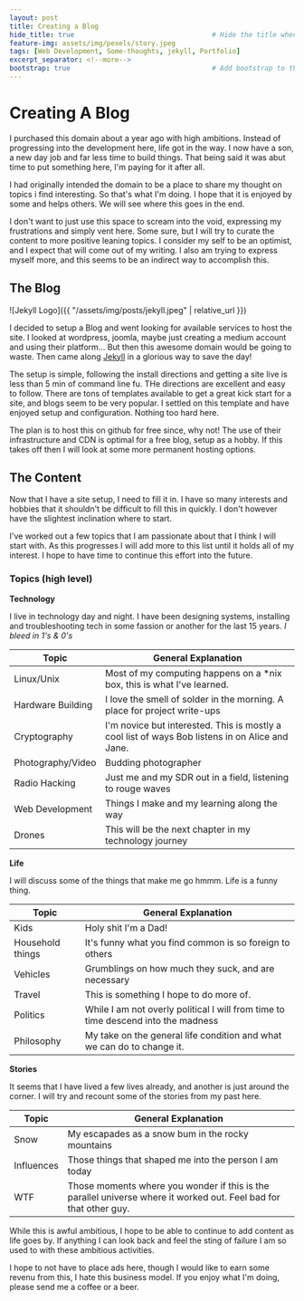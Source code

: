 ```yaml
---
layout: post
title: Creating a Blog
hide_title: true                                  # Hide the title when displaying the post, but shown in lists of posts
feature-img: assets/img/pexels/story.jpeg
tags: [Web Development, Some-thoughts, jekyll, Portfolio]
excerpt_separator: <!--more-->
bootstrap: true                                   # Add bootstrap to the page
---
```


# Creating A Blog

I purchased this domain about a year ago with high ambitions. Instead of progressing into the development here, life got in the way. I now have a son, a new day job and far less time to build things. That being said it was abut time to put something here, I'm paying for it after all. 

<!--more-->

I had originally intended the domain to be a place to share my thought on topics i find interesting. So that's what I'm doing. I hope that it is enjoyed by some and helps others. We will see where this goes in the end. 

I don't want to just use this space to scream into the void, expressing my frustrations and simply vent here. Some sure, but I will try to curate the content to more positive leaning topics. I consider my self to be an optimist, and I expect that will come out of my writing. I also am trying to express myself more, and this seems to be an indirect way to accomplish this. 

## The Blog

![Jekyll Logo]({{ "/assets/img/posts/jekyll.jpeg" | relative_url }})

I decided to setup a Blog and went looking for available services to host the site. I looked at wordpress, joomla, maybe just creating a medium account and using their platform... But then this awesome domain would be going to waste. Then came along [Jekyll](https://jekyllrb.com) in a glorious way to save the day! 

The setup is simple, following the install directions and getting a site live is less than 5 min of command line fu. THe directions are excellent and easy to follow. There are tons of templates available to get a great kick start for a site, and blogs seem to be very popular. I settled on this template and have enjoyed setup and configuration. Nothing too hard here.

The plan is to host this on github for free since, why not! The use of their infrastructure and CDN is optimal for a free blog, setup as a hobby. If this takes off then I will look at some more permanent hosting options. 

## The Content

Now that I have a site setup, I need to fill it in. I have so many interests and hobbies that it shouldn't be difficult to fill this in quickly. I don't however have the slightest inclination where to start.

I've worked out a few topics that I am passionate about that I think I will start with. As this progresses I will add more to this list until it holds all of my interest. I hope to have time to continue this effort into the future.

### Topics (high level)

**Technology**

I live in technology day and night. I have been designing systems, installing and troubleshooting tech in some fassion or another for the last 15 years. *I bleed in 1's & 0's*

Topic | General Explanation
------|--------------------
Linux/Unix | Most of my computing happens on a *nix box, this is what I've learned.
Hardware Building | I love the smell of solder in the morning. A place for project write-ups
Cryptography | I'm novice but interested. This is mostly a cool list of ways Bob listens in on Alice and Jane.
Photography/Video | Budding photographer
Radio Hacking | Just me and my SDR out in a field, listening to rouge waves
Web Development | Things I make and my learning along the way
Drones | This will be the next chapter in my technology journey



**Life**

I will discuss some of the things that make me go hmmm. Life is a funny thing.

Topic | General Explanation
------|--------------------
Kids | Holy shit I'm a Dad!
Household things | It's funny what you find common is so foreign to others
Vehicles | Grumblings on how much they suck, and are necessary
Travel | This is something I hope to do more of.
Politics | While I am not overly political I will from time to time descend into the madness
Philosophy | My take on the general life condition and what we can do to change it.

**Stories**

It seems that I have lived a few lives already, and another is just around the corner. I will try and recount some of the stories from my past here.

Topic | General Explanation
------|--------------------
Snow | My escapades as a snow bum in the rocky mountains
Influences | Those things that shaped me into the person I am today
WTF | Those moments where you wonder if this is the parallel universe where it worked out. Feel bad for that other guy.


While this is awful ambitious, I hope to be able to continue to add content as life goes by. If anything I can look back and feel the sting of failure I am so used to with these ambitious activities.

I hope to not have to place ads here, though I would like to earn some revenu from this, I hate this business model. If you enjoy what I'm doing, please send me a coffee or a beer. 